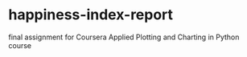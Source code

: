 # happiness-index-report
final assignment for Coursera Applied Plotting and Charting in Python course
